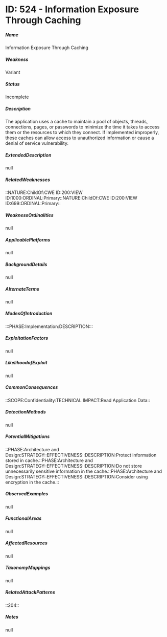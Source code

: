 # ID: 524 - Information Exposure Through Caching
<h5>Name</h5>Information Exposure Through Caching
<h5>Weakness</h5>Variant
<h5>Status</h5>Incomplete
<h5>Description</h5>The application uses a cache to maintain a pool of objects, threads, connections, pages, or passwords to minimize the time it takes to access them or the resources to which they connect. If implemented improperly, these caches can allow access to unauthorized information or cause a denial of service vulnerability.
<h5>ExtendedDescription</h5>null
<h5>RelatedWeaknesses</h5>::NATURE:ChildOf:CWE ID:200:VIEW ID:1000:ORDINAL:Primary::NATURE:ChildOf:CWE ID:200:VIEW ID:699:ORDINAL:Primary::
<h5>WeaknessOrdinalities</h5>null
<h5>ApplicablePlatforms</h5>null
<h5>BackgroundDetails</h5>null
<h5>AlternateTerms</h5>null
<h5>ModesOfIntroduction</h5>:::PHASE:Implementation:DESCRIPTION:::
<h5>ExploitationFactors</h5>null
<h5>LikelihoodofExploit</h5>null
<h5>CommonConsequences</h5>::SCOPE:Confidentiality:TECHNICAL IMPACT:Read Application Data::
<h5>DetectionMethods</h5>null
<h5>PotentialMitigations</h5>::PHASE:Architecture and Design:STRATEGY::EFFECTIVENESS::DESCRIPTION:Protect information stored in cache.::PHASE:Architecture and Design:STRATEGY::EFFECTIVENESS::DESCRIPTION:Do not store unnecessarily sensitive information in the cache.::PHASE:Architecture and Design:STRATEGY::EFFECTIVENESS::DESCRIPTION:Consider using encryption in the cache.::
<h5>ObservedExamples</h5>null
<h5>FunctionalAreas</h5>null
<h5>AffectedResources</h5>null
<h5>TaxonomyMappings</h5>null
<h5>RelatedAttackPatterns</h5>::204::
<h5>Notes</h5>null


